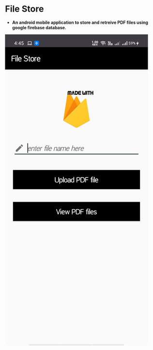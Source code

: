 # File Store

- **An android mobile application to store and retreive PDF files using google firebase database.**

![](screenshots/FileStore.jpeg)
